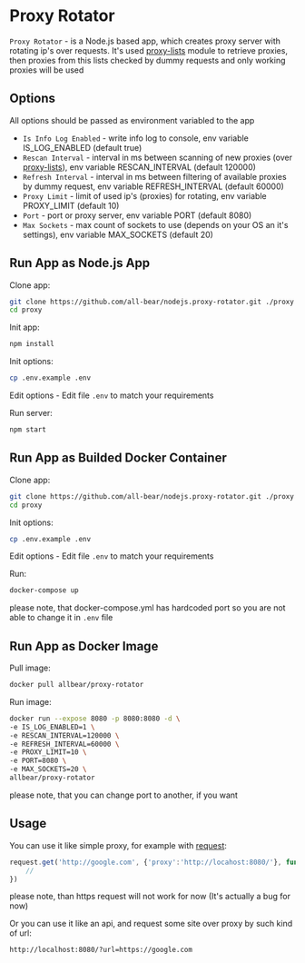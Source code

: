 # Proxy Rotator

`Proxy Rotator` - is a Node.js based app, which creates proxy server with rotating ip's over requests. It's used [proxy-lists](https://github.com/chill117/proxy-lists) module to retrieve proxies, then proxies from this lists checked by dummy requests and only working proxies will be used 

## Options

All options should be passed as environment variabled to the app

- `Is Info Log Enabled` - write info log to console, env variable IS_LOG_ENABLED (default true)
- `Rescan Interval` - interval in ms between scanning of new proxies (over [proxy-lists](https://github.com/chill117/proxy-lists)), env variable RESCAN_INTERVAL (default 120000)
- `Refresh Interval` - interval in ms between filtering of available proxies by dummy request, env variable REFRESH_INTERVAL (default 60000)
- `Proxy Limit` - limit of used ip's (proxies) for rotating, env variable PROXY_LIMIT (default 10)
- `Port` - port or proxy server, env variable PORT (default 8080)
- `Max Sockets` - max count of sockets to use (depends on your OS an it's settings), env variable MAX_SOCKETS (default 20)

## Run App as Node.js App

Clone app:
```bash
git clone https://github.com/all-bear/nodejs.proxy-rotator.git ./proxy
cd proxy
```

Init app:
```bash
npm install
```

Init options:
```bash
cp .env.example .env
```

Edit options - Edit file `.env` to match your requirements

Run server:
```bash
npm start
```

## Run App as Builded Docker Container

Clone app:
```bash
git clone https://github.com/all-bear/nodejs.proxy-rotator.git ./proxy
cd proxy
```

Init options:
```bash
cp .env.example .env
```

Edit options - Edit file `.env` to match your requirements

Run:
```bash
docker-compose up
```
please note, that docker-compose.yml has hardcoded port so you are not able to change it in `.env` file

## Run App as Docker Image

Pull image:
```bash
docker pull allbear/proxy-rotator
```

Run image:
```bash
docker run --expose 8080 -p 8080:8080 -d \
-e IS_LOG_ENABLED=1 \
-e RESCAN_INTERVAL=120000 \
-e REFRESH_INTERVAL=60000 \
-e PROXY_LIMIT=10 \
-e PORT=8080 \
-e MAX_SOCKETS=20 \
allbear/proxy-rotator
```
please note, that you can change port to another, if you want

## Usage
You can use it like simple proxy, for example with [request](https://www.npmjs.com/package/request):
```javascript
request.get('http://google.com', {'proxy':'http://locahost:8080/'}, function (err, res, body) {
	//
})
```
please note, than https request will not work for now (It's actually a bug for now)

Or you can use it like an api, and request some site over proxy by such kind of url:
```url
http://localhost:8080/?url=https://google.com
```
